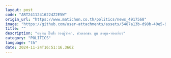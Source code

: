 ```yaml
---
layout: post
code: "ART24112416224Z2E5W"
origin_url: "https://www.matichon.co.th/politics/news_4917568"
image: "https://github.com/user-attachments/assets/5487a13b-d98b-40e5-9895-db656ed03a6b"
title: ""
description: "อนุทิน ปิ๊งตั้ง รองผู้ว่าศก. ช่วยเอกชน บูม ลงทุน-ท่องเที่ยว"
category: "POLITICS"
language: "th"
date: 2024-11-24T16:51:16.366Z
---
```


# 